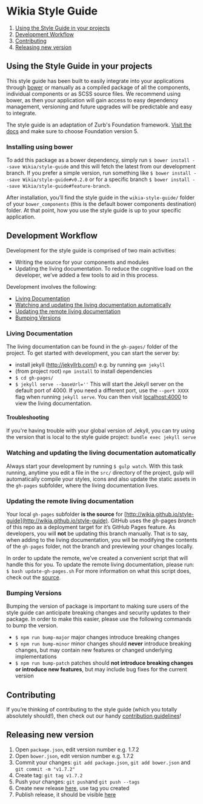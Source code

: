 Wikia Style Guide
===========

1. [Using the Style Guide in your projects](#using-the-style-guide-in-your-projects)
2. [Development Workflow](#development-workflow)
3. [Contributing](#contributing)
4. [Releasing new version](#releasing-new-version)

## Using the Style Guide in your projects
This style guide has been built to easily integrate into your applications through [bower](http://bower.io/) or manually as a compiled package of all the components, individual components or as SCSS source files. We recommend using bower, as then your application will gain access to easy dependency management, versioning and future upgrades will be predictable and easy to integrate.

The style guide is an adaptation of Zurb's Foundation framework. [Visit the docs](http://foundation.zurb.com/docs/) and make sure to choose Foundation version 5. 

### Installing using bower
To add this package as a bower dependency, simply run `$ bower install --save Wikia/style-guide` and this will fetch the latest from our development branch. If you prefer a simple version, run something like `$ bower install --save Wikia/style-guide#v0.2.0` or for a specific branch `$ bower install --save Wikia/style-guide#feature-branch`.

After installation, you’ll find the style guide in the `wikia-style-guide/` folder of your `bower_components` (this is the default bower components destination) folder. At that point, how you use the style guide is up to your specific application.

## Development Workflow
Development for the style guide is comprised of two main activities:
* Writing the source for your components and modules
* Updating the living documentation. To reduce the cognitive load on the developer, we’ve added a few tools to aid in this process.

Development involves the following:
* [Living Documentation](#living-documentation)
* [Watching and updating the living documentation automatically](#watching-and-updating-the-living-documentation-automatically)
* [Updating the remote living documentation](#updating-the-remote-living-documentation)
* [Bumping Versions](#bumping-versions)

### Living Documentation
The living documentation can be found in the `gh-pages/` folder of the project. To get started with development, you can start the server by:
* install jekyll (http://jekyllrb.com/) e.g. by running `gem jekyll`
* (from project root) `npm install` to install dependencies
* `$ cd gh-pages/`
* `$ jekyll serve --baseUrl=''`
This will start the Jekyll server on the default port of 4000. If you need a different port, use the `--port XXXX` flag when running `jekyll serve`. You can then visit [localhost:4000](http://localhost:4000) to view the living documentation.

#### Troubleshooting
If you're having trouble with your global version of Jekyll, you can try using the version that is local to the style guide project: `bundle exec jekyll serve`

### Watching and updating the living documentation automatically
Always start your development by running `$ gulp watch`. With this task running, anytime you edit a file in the `src/` directory of the project, gulp will automatically compile your styles, icons and also update the static assets in the `gh-pages` subfolder, where the living documentation lives.

### Updating the remote living documentation
Your local `gh-pages` subfolder **is the source** for [http://wikia.github.io/style-guide](http://wikia.github.io/style-guide). GitHub uses the gh-pages *branch* of this repo as a deployment target for it’s GitHub Pages feature. As developers, you will **not** be updating this branch manually. That is to say, when adding to the living documentation, you will be modifying the contents of the `gh-pages` folder, not the branch and previewing your changes locally.

In order to update the remote, we’ve created a convenient script that will handle this for you. To update the remote living documentation, please run:
`$ bash update-gh-pages.sh`
For more information on what this script does, check out the [source](https://github.com/Wikia/style-guide/blob/dev/update-gh-pages.sh).

### Bumping Versions
Bumping the version of package is important to making sure users of the style guide can anticipate breaking changes and security updates to their package. In order to make this easier, please use the following commands to bump the version.
* `$ npm run bump-major` major changes introduce breaking changes
* `$ npm run bump-minor` minor changes should **never** introduce breaking changes, but may contain new features or changed underlying implementations
* `$ npm run bump-patch` patches should **not introduce breaking changes or introduce new features**, but may include bug fixes for the current version

## Contributing
If you’re thinking of contributing to the style guide (which you totally absolutely should!), then check out our handy [contribution guidelines](https://github.com/Wikia/style-guide/blob/dev/CONTRIBUTING.md)!

## Releasing new version
1. Open `package.json`, edit version number e.g. 1.7.2
2. Open `bower.json`, edit version number e.g. 1.7.2
3. Commit your changes: `git add package.json`, `git add bower.json` and `git commit -m "v1.7.2"`
4. Create tag: `git tag v1.7.2`
5. Push your changes: `git push`and `git push --tags`
6. Create new release [here](https://github.com/Wikia/style-guide/releases/new), use tag you created
7. Publish release, it should be visible [here](https://github.com/Wikia/style-guide/releases)

